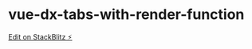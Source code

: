 # vue-dx-tabs-with-render-function

[Edit on StackBlitz ⚡️](https://stackblitz.com/edit/github-qr8a2t-xmmazw)